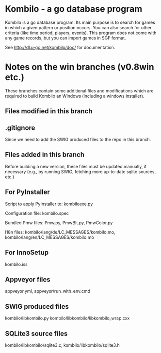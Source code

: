 Kombilo - a go database program
===============================

Kombilo is a go database program. Its main purpose is to search for games in
which a given pattern or position occurs. You can also search for other criteria
(like time period, players, events). This program does not come with any game
records, but you can import games in SGF format.

See http://dl.u-go.net/kombilo/doc/ for documentation.


Notes on the win branches (v0.8win etc.)
========================================

These branches contain some additional files and modifications which are
required to build Kombilo an Windows (including a windows installer).

Files modified in this branch
-----------------------------

.gitignore
----------

Since we need to add the SWIG produced files to the repo in this branch.


Files added in this branch
--------------------------

Before building a new version, these files must be updated manually, if
necessary (e.g., by running SWIG, fetching more up-to-date sqlite sources, etc.)

For PyInstaller
---------------

Script to apply PyInstaller to: kombiloexe.py

Configuration file: kombilo.spec

Bundled Pmw files: Pmw.py, PmwBlt.py, PmwColor.py

I18n files: kombilo/lang/de/LC\_MESSAGES/kombilo.mo, kombilo/lang/en/LC\_MESSAGES/kombilo.mo


For InnoSetup
-------------

kombilo.iss


Appveyor files
--------------

appveyor.yml, appveyor/run\_with\_env.cmd

SWIG produced files
-------------------

kombilo/libkombilo.py
kombilo/libkombilo/libkombilo\_wrap.cxx

SQLite3 source files
--------------------

kombilo/libkombilo/sqlite3.c, kombilo/libkombilo/sqlite3.h


